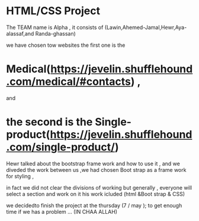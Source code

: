 # HTML/CSS Project
The TEAM name is Alpha , it consists of (Lawin,Ahemed-Jamal,Hewr,Aya-alassaf,and Randa-ghassan)

we have chosen tow websites the first one is the
# Medical(https://jevelin.shufflehound.com/medical/#contacts) ,
 and
# the second is the Single-product(https://jevelin.shufflehound.com/single-product/)

 Hewr talked about the bootstrap frame work and how to use it , and we diveded the work between us ,we had chosen Boot strap as a frame work for styling , 

 in fact we did not clear the divisions of working but generally , everyone will select  a section and work on it his work icluded (html &Boot strap & CSS) 

 we decidedto finish the project at the thursday (7 / may ); to get enough time if we has a problem ... (IN CHAA ALLAH)

